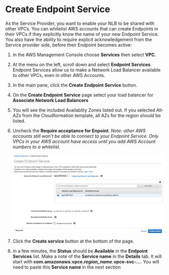 # Create Endpoint Service

As the Service Provider, you want to enable your NLB to be shared with other VPCs. You can whitelist AWS accounts that can create Endpoints in their VPCs if they explicitly know the name of your new Endpoint Service. You also have the ability to require explicit acknowledgement from the Service provider side, before their Endpoint becomes active:

1. In the AWS Management Console choose **Services** then select **VPC**.

1. At the menu on the left, scroll down and select **Endpoint Services**. Endpoint Services allow us to make a Network Load Balancer available to other VPCs, even in other AWS Accounts.

1. In the main pane, click the **Create Endpoint Service** button. 

1. On the **Create Endpoint Service** page select your load balancer for **Associate Network Load Balancers**

1. You will see the included Availablity Zones listed out. If you selected All-AZs from the Cloudformation template, all AZs for the region should be listed.

1. Uncheck the **Require acceptance for Enpoint**. *Note: other AWS accounts still won't be able to connect to your Endpoint Service. Only VPCs in your AWS account have access until you add AWS Account numbers to a whitelist.*

	![Create Endpoint Service](../images/pl-createEndpointSvc.png)

1. Click the **Create service** button at the bottom of the page.

1. In a few minutes, the **Status** should be **Available** in the **Endpoint Services** list. Make a note of the **Service name** in the **Details** tab. It will start with **com.amazonaws.vpce.*region_name*.vpce-svc-...**. You will need to paste this **Service name** in the next section

